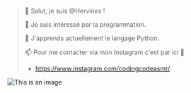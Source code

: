 > 👋 Salut, je suis @Hervines !
>
> 👀 Je suis intéressé par la programmation.
>
> 🌱 J'apprends actuellement le langage Python.
>
> 📫 Pour me contacter via mon Instagram c'est par ici 🤜 
> - https://www.instagram.com/codingcodeasmr/.


![This is an image](/storage/emulated/0/Pictures/programming-profile_image-82029196c527ed90-300x300.png)
